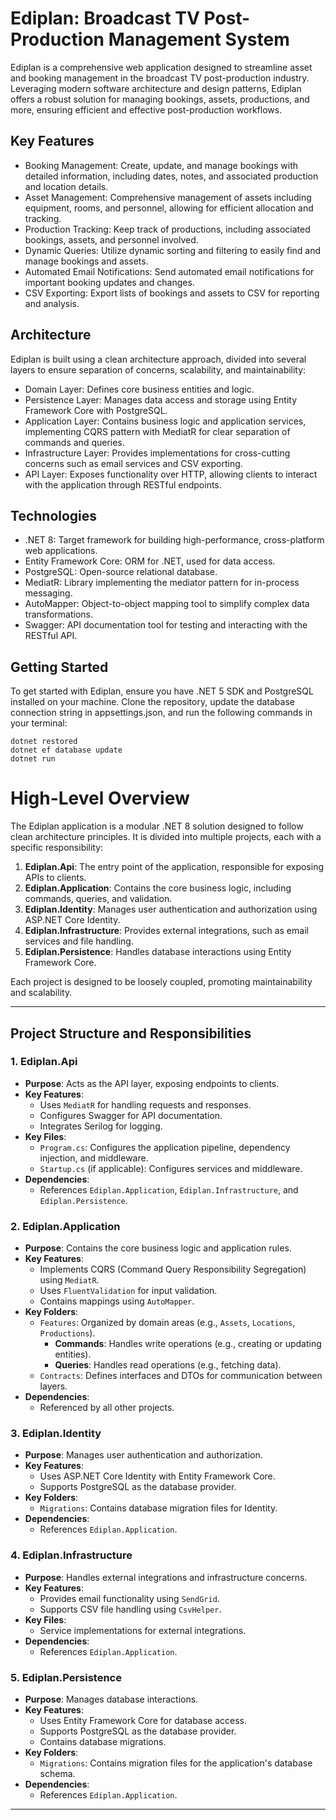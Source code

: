 
# Ediplan: Broadcast TV Post-Production Management System

Ediplan is a comprehensive web application designed to streamline asset and booking management in the broadcast TV post-production industry. Leveraging modern software architecture and design patterns, Ediplan offers a robust solution for managing bookings, assets, productions, and more, ensuring efficient and effective post-production workflows.

## Key Features

- Booking Management: Create, update, and manage bookings with detailed information, including dates, notes, and associated production and location details.
- Asset Management: Comprehensive management of assets including equipment, rooms, and personnel, allowing for efficient allocation and tracking.
- Production Tracking: Keep track of productions, including associated bookings, assets, and personnel involved.
- Dynamic Queries: Utilize dynamic sorting and filtering to easily find and manage bookings and assets.
- Automated Email Notifications: Send automated email notifications for important booking updates and changes.
- CSV Exporting: Export lists of bookings and assets to CSV for reporting and analysis.

## Architecture

Ediplan is built using a clean architecture approach, divided into several layers to ensure separation of concerns, scalability, and maintainability:

- Domain Layer: Defines core business entities and logic.
- Persistence Layer: Manages data access and storage using Entity Framework Core with PostgreSQL.
- Application Layer: Contains business logic and application services, implementing CQRS pattern with MediatR for clear separation of commands and queries.
- Infrastructure Layer: Provides implementations for cross-cutting concerns such as email services and CSV exporting.
- API Layer: Exposes functionality over HTTP, allowing clients to interact with the application through RESTful endpoints.

## Technologies

- .NET 8: Target framework for building high-performance, cross-platform web applications.
- Entity Framework Core: ORM for .NET, used for data access.
- PostgreSQL: Open-source relational database.
- MediatR: Library implementing the mediator pattern for in-process messaging.
- AutoMapper: Object-to-object mapping tool to simplify complex data transformations.
- Swagger: API documentation tool for testing and interacting with the RESTful API.

## Getting Started

To get started with Ediplan, ensure you have .NET 5 SDK and PostgreSQL installed on your machine. Clone the repository, update the database connection string in appsettings.json, and run the following commands in your terminal:

    dotnet restored
    dotnet ef database update
    dotnet run

# **High-Level Overview**

The Ediplan application is a modular .NET 8 solution designed to follow clean architecture principles. It is divided into multiple projects, each with a specific responsibility:

1. **Ediplan.Api**: The entry point of the application, responsible for exposing APIs to clients.
2. **Ediplan.Application**: Contains the core business logic, including commands, queries, and validation.
3. **Ediplan.Identity**: Manages user authentication and authorization using ASP.NET Core Identity.
4. **Ediplan.Infrastructure**: Provides external integrations, such as email services and file handling.
5. **Ediplan.Persistence**: Handles database interactions using Entity Framework Core.

Each project is designed to be loosely coupled, promoting maintainability and scalability.

---

## **Project Structure and Responsibilities**

### **1. Ediplan.Api**
- **Purpose**: Acts as the API layer, exposing endpoints to clients.
- **Key Features**:
  - Uses `MediatR` for handling requests and responses.
  - Configures Swagger for API documentation.
  - Integrates Serilog for logging.
- **Key Files**:
  - `Program.cs`: Configures the application pipeline, dependency injection, and middleware.
  - `Startup.cs` (if applicable): Configures services and middleware.
- **Dependencies**:
  - References `Ediplan.Application`, `Ediplan.Infrastructure`, and `Ediplan.Persistence`.

### **2. Ediplan.Application**
- **Purpose**: Contains the core business logic and application rules.
- **Key Features**:
  - Implements CQRS (Command Query Responsibility Segregation) using `MediatR`.
  - Uses `FluentValidation` for input validation.
  - Contains mappings using `AutoMapper`.
- **Key Folders**:
  - `Features`: Organized by domain areas (e.g., `Assets`, `Locations`, `Productions`).
    - **Commands**: Handles write operations (e.g., creating or updating entities).
    - **Queries**: Handles read operations (e.g., fetching data).
  - `Contracts`: Defines interfaces and DTOs for communication between layers.
- **Dependencies**:
  - Referenced by all other projects.

### **3. Ediplan.Identity**
- **Purpose**: Manages user authentication and authorization.
- **Key Features**:
  - Uses ASP.NET Core Identity with Entity Framework Core.
  - Supports PostgreSQL as the database provider.
- **Key Folders**:
  - `Migrations`: Contains database migration files for Identity.
- **Dependencies**:
  - References `Ediplan.Application`.

### **4. Ediplan.Infrastructure**
- **Purpose**: Handles external integrations and infrastructure concerns.
- **Key Features**:
  - Provides email functionality using `SendGrid`.
  - Supports CSV file handling using `CsvHelper`.
- **Key Files**:
  - Service implementations for external integrations.
- **Dependencies**:
  - References `Ediplan.Application`.

### **5. Ediplan.Persistence**
- **Purpose**: Manages database interactions.
- **Key Features**:
  - Uses Entity Framework Core for database access.
  - Supports PostgreSQL as the database provider.
  - Contains database migrations.
- **Key Folders**:
  - `Migrations`: Contains migration files for the application's database schema.
- **Dependencies**:
  - References `Ediplan.Application`.

---




